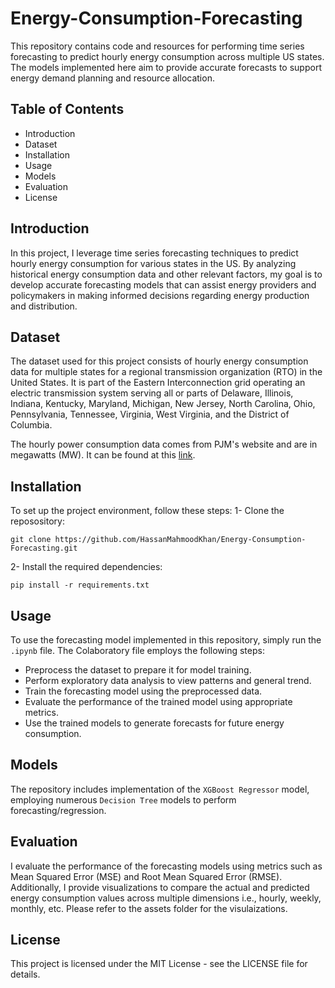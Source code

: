 # Energy-Consumption-Forecasting

This repository contains code and resources for performing time series forecasting to predict hourly energy consumption across multiple US states. The models implemented here aim to provide accurate forecasts to support energy demand planning and resource allocation.

## Table of Contents
- Introduction
- Dataset
- Installation
- Usage
- Models
- Evaluation
- License

## Introduction
In this project, I leverage time series forecasting techniques to predict hourly energy consumption for various states in the US. By analyzing historical energy consumption data and other relevant factors, my goal is to develop accurate forecasting models that can assist energy providers and policymakers in making informed decisions regarding energy production and distribution.

## Dataset
The dataset used for this project consists of hourly energy consumption data for multiple states for a regional transmission organization (RTO) in the United States. It is part of the Eastern Interconnection grid operating an electric transmission system serving all or parts of Delaware, Illinois, Indiana, Kentucky, Maryland, Michigan, New Jersey, North Carolina, Ohio, Pennsylvania, Tennessee, Virginia, West Virginia, and the District of Columbia.

The hourly power consumption data comes from PJM's website and are in megawatts (MW). It can be found at this [link](https://www.kaggle.com/datasets/robikscube/hourly-energy-consumption?resource=download&select=FE_hourly.csv).

## Installation
To set up the project environment, follow these steps:
1- Clone the reposository:
```
git clone https://github.com/HassanMahmoodKhan/Energy-Consumption-Forecasting.git
```

2- Install the required dependencies:
```
pip install -r requirements.txt
```

## Usage
To use the forecasting model implemented in this repository, simply run the `.ipynb` file. The Colaboratory file employs the following steps:

- Preprocess the dataset to prepare it for model training.
- Perform exploratory data analysis to view patterns and general trend.
- Train the forecasting model using the preprocessed data.
- Evaluate the performance of the trained model using appropriate metrics.
- Use the trained models to generate forecasts for future energy consumption.

## Models
The repository includes implementation of the `XGBoost Regressor` model, employing numerous `Decision Tree` models to perform forecasting/regression.

## Evaluation
I evaluate the performance of the forecasting models using metrics such as Mean Squared Error (MSE) and Root Mean Squared Error (RMSE). Additionally, I provide visualizations to compare the actual and predicted energy consumption values across multiple dimensions i.e., hourly, weekly, monthly, etc. Please refer to the assets folder for the visulaizations.

## License
This project is licensed under the MIT License - see the LICENSE file for details.
